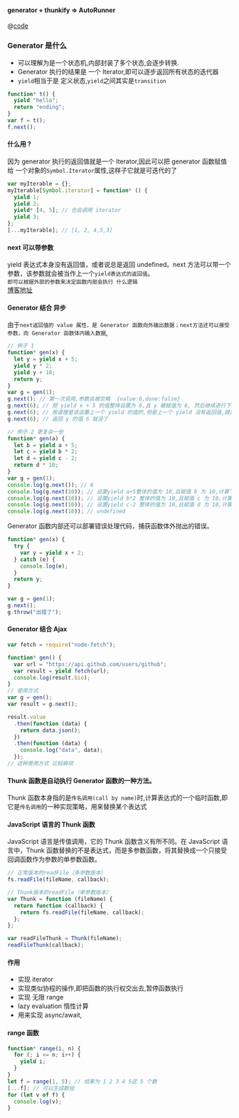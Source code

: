 #### generator + thunkify => AutoRunner

@[code](./js/thunkify.js)

### Generator 是什么

- 可以理解为是一个状态机,内部封装了多个状态,会逐步转换.
- Generator 执行的结果是 一个 Iterator,即可以逐步返回所有状态的迭代器
- `yield`相当于是 定义状态,`yield`之间其实是`transition`

```js
function* t() {
  yield "hello";
  return "ending";
}
var f = t();
f.next();
```

#### 什么用 ?

因为 generator 执行的返回值就是一个 Iterator,因此可以把 generator 函数赋值给 一个对象的`Symbol.Iterator`属性,这样子它就是可迭代的了

```js
var myIterable = {};
myIterable[Symbol.iterator] = function* () {
  yield 1;
  yield 2;
  yield* [4, 5]; // 也会调用 iterator
  yield 3;
};
[...myIterable]; // [1, 2, 4,5,3]
```

#### next 可以带参数

yield 表达式本身没有返回值，或者说总是返回 undefined。next 方法可以带一个参数，该参数就会被当作上一个`yield表达式的返回值`。  
`即可以根据外部的参数来决定函数内部会执行 什么逻辑`  
[博客地址](https://es6.ruanyifeng.com/#docs/generator#next-%E6%96%B9%E6%B3%95%E7%9A%84%E5%8F%82%E6%95%B0)

#### Generator 结合 异步

由于`next返回值的 value 属性，是 Generator 函数向外输出数据；next方法还可以接受参数，向 Generator 函数体内输入数据`,

```js
// 例子 1
function* gen(x) {
  let y = yield x + 5;
  yield y * 2;
  yield y + 10;
  return y;
}
var g = gen(1);
g.next(); // 第一次调用,参数会被忽略  {value:6,done:false}
g.next(6); // 把 yield x + 5 的值整体设置为 6,且 y 被赋值为 6, 然后继续进行下一个yield, 得到结果 12
g.next(6); // 按道理是该设置上一个 yield 的值的,但是上一个 yield 没有返回值,就直接计算 yield ,得到 6 + 10 =16;
g.next(6); // 返回 y 的值 6 就没了

// 例子 2 更复杂一些 
function* gen(a) {
  let b = yield a + 5;
  let c = yield b * 2;
  let d = yield c - 2;
  return d * 10;
}
var g = gen(1);
console.log(g.next()); // 6
console.log(g.next(10)); // 设置yield a+5整体的值为 10,且赋值 b 为 10,计算下一个 yield ,得到 20
console.log(g.next(10)); // 设置yield b*2 整体的值为 10,且赋值 c 为 10,计算下一个 yield ,得到 8
console.log(g.next(10)); // 设置yield c-2 整体的值为 10,且赋值 d 为 10,计算下一个 yield ,得到 100
console.log(g.next(10)); // undefined
```

Generator 函数内部还可以部署错误处理代码，捕获函数体外抛出的错误。

```js
function* gen(x) {
  try {
    var y = yield x + 2;
  } catch (e) {
    console.log(e);
  }
  return y;
}

var g = gen(1);
g.next();
g.throw("出错了");
```

#### Generator 结合 Ajax

```js
var fetch = require("node-fetch");

function* gen() {
  var url = "https://api.github.com/users/github";
  var result = yield fetch(url);
  console.log(result.bio);
}
// 使用方式
var g = gen();
var result = g.next();

result.value
  .then(function (data) {
    return data.json();
  })
  .then(function (data) {
    console.log("data", data);
  });
// 这种使用方式 比较麻烦
```

#### Thunk 函数是自动执行 Generator 函数的一种方法。

Thunk 函数本身指的是`传名调用(call by name)`时,计算表达式的一个临时函数,即它是`传名调用`的一种实现策略，用来替换某个表达式

#### JavaScript 语言的 Thunk 函数

JavaScript 语言是传值调用，它的 Thunk 函数含义有所不同。在 JavaScript 语言中，Thunk 函数替换的不是表达式，而是多参数函数，将其替换成一个只接受回调函数作为参数的单参数函数。

```js
// 正常版本的readFile（多参数版本）
fs.readFile(fileName, callback);

// Thunk版本的readFile（单参数版本）
var Thunk = function (fileName) {
  return function (callback) {
    return fs.readFile(fileName, callback);
  };
};

var readFileThunk = Thunk(fileName);
readFileThunk(callback);
```

#### 作用

- 实现 iterator
- 实现类似协程的操作,即把函数的执行权交出去,暂停函数执行
- 实现 无限 range
- lazy evaluation 惰性计算
- 用来实现 async/await,

#### range 函数

```js
function* range(i, n) {
  for (; i <= n; i++) {
    yield i;
  }
}
let f = range(1, 5); // 结果为 1 2 3 4 5这 5 个数
[...f]; // 可以生成数组
for (let v of f) {
  console.log(v);
}
```
